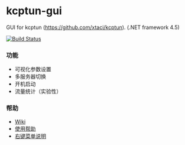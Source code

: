 # kcptun-gui
GUI for kcptun (https://github.com/xtaci/kcptun).  (.NET framework 4.5)

[![Build Status]][Appveyor]

### 功能

* 可视化参数设置
* 多服务器切换
* 开机启动
* 流量统计（实验性）

### 帮助

* [Wiki](https://github.com/GangZhuo/kcptun-gui-windows/wiki)
* [使用帮助](https://github.com/GangZhuo/kcptun-gui-windows/wiki/How-to%3F)
* [右键菜单说明](https://github.com/GangZhuo/kcptun-gui-windows/wiki/Context-Menu)

[Appveyor]:       https://ci.appveyor.com/project/GangZhuo/kcptun-gui-windows/branch/master
[Build Status]:   https://ci.appveyor.com/api/projects/status/nutdkl99jgj2ryda/branch/master?svg=true
